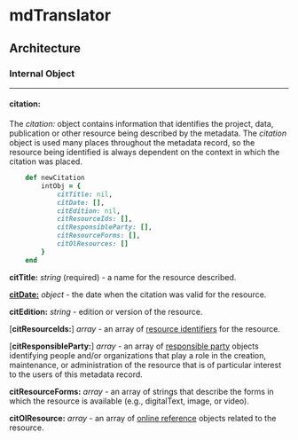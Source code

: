 # mdTranslator

## Architecture

### Internal Object
---
#### citation:

The *citation:* object contains information that identifies the project, data, publication or other resource being described by the metadata. The *citation* object is used many places throughout the metadata record, so the resource being identified is always dependent on the context in which the citation was placed.

````ruby
    def newCitation
        intObj = {
            citTitle: nil,
            citDate: [],
            citEdition: nil,
            citResourceIds: [],
            citResponsibleParty: [],
            citResourceForms: [],
            citOlResources: []
        }
    end
````

__citTitle:__ *string* (required) - a name for the resource described.

[__citDate:__](../mdtranslator/datetime.md) *object* - the date when the citation was valid for the resource.

__citEdition:__ *string* - edition or version of the resource.

[__citResourceIds:__] *array* - an array of [resource identifiers](../mdtranslator/resourceId.md) for the resource. 

[__citResponsibleParty:__] *array* - an array of [responsible party](../mdtranslator/responsibleParty.md) objects identifying people and/or organizations that play a role in the creation, maintenance, or administration of the resource that is of particular interest to the users of this metadata record.

__citResourceForms:__ *array* - an array of strings that describe the forms in which the resource is available (e.g., digitalText, image, or video).

__citOlResource:__ *array* - an array of [online reference](../mdtranslator/onlineResource.md) objects related to the resource.
